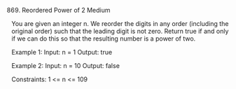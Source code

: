 869. Reordered Power of 2
Medium

You are given an integer n. We reorder the digits in any order (including the original order) such that the leading digit is not zero.
Return true if and only if we can do this so that the resulting number is a power of two.

Example 1:
Input: n = 1
Output: true

Example 2:
Input: n = 10
Output: false
 
Constraints:
1 <= n <= 109

